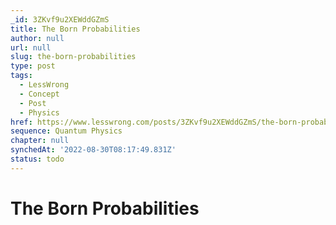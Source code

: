 ```yaml
---
_id: 3ZKvf9u2XEWddGZmS
title: The Born Probabilities
author: null
url: null
slug: the-born-probabilities
type: post
tags:
  - LessWrong
  - Concept
  - Post
  - Physics
href: https://www.lesswrong.com/posts/3ZKvf9u2XEWddGZmS/the-born-probabilities
sequence: Quantum Physics
chapter: null
synchedAt: '2022-08-30T08:17:49.831Z'
status: todo
---
```


# The Born Probabilities
